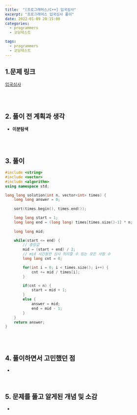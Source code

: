 ```yaml
---
title:  "[프로그래머스/C++] 입국심사"
excerpt: "프로그래머스 입국심사 풀이"
date: 2022-01-09 20:15:00
categories:
  - programmers
  - 코딩테스트

tags:
  - programmers
  - 코딩테스트
---
```


## 1.문제 링크

[입국심사](https://programmers.co.kr/learn/courses/30/lessons/43238)

<br>
<br>

## 2. 풀이 전 계획과 생각

- **이분탐색**


<br>
<br>

## 3. 풀이

```cpp
#include <string>
#include <vector>
#include <algorithm>
using namespace std;

long long solution(int n, vector<int> times) {
    long long answer = 0;   
    
    sort(times.begin(), times.end());

    long long start = 1;
    long long end = (long long) times[times.size()-1] * n;
 
    long long mid;

    while(start <= end) {
        // 중앙값
        mid = (start + end) / 2;
        // mid 시간동안 심사 처리할 수 있는 모든 사람 수
        long long cnt = 0;

        for(int i = 0; i < times.size(); i++) {
            cnt += mid / times[i];
        }

        if(cnt < n) {
            start = mid + 1;
        }
        else {          
            answer = mid;
            end = mid - 1;
        }
    }
    return answer;
}
```

<br>
<br>

## 4. 풀이하면서 고민했던 점

- 

<br>

## 5. 문제를 풀고 알게된 개념 및 소감

- 